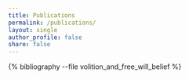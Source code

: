 ```yaml
---
title: Publications
permalink: /publications/
layout: single
author_profile: false
share: false
---
```


{% bibliography --file volition_and_free_will_belief %}